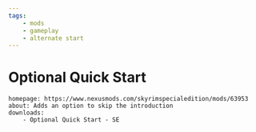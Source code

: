 ```yaml
---
tags:
    - mods
    - gameplay
    - alternate start
---
```


# Optional Quick Start

```project_info
homepage: https://www.nexusmods.com/skyrimspecialedition/mods/63953
about: Adds an option to skip the introduction
downloads:
    - Optional Quick Start - SE
```
